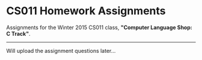 CS011 Homework Assignments
=======================

Assignments for the Winter 2015 CS011 class, **"Computer Language Shop: C Track"**.

----
Will upload the assignment questions later...
